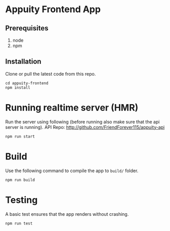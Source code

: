# Appuity Frontend App

## Prerequisites
1. node
2. npm

## Installation

Clone or pull the latest code from this repo.

```
cd appuity-frontend
npm install
```

# Running realtime server (HMR)

Run the server using following (before running also make sure that the api server is running).
API Repo: http://github.com/FriendForever115/appuity-api

```
npm run start
```

# Build

Use the following command to compile the app to `build/` folder. 

```
npm run build
```

# Testing

A basic test ensures that the app renders without crashing.

```
npm run test
```
